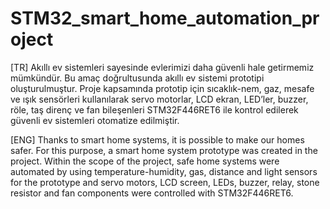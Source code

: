 # STM32_smart_home_automation_project


[TR]
Akıllı ev sistemleri sayesinde evlerimizi daha güvenli hale getirmemiz mümkündür. Bu amaç doğrultusunda akıllı ev sistemi prototipi oluşturulmuştur. Proje kapsamında prototip için sıcaklık-nem, gaz, mesafe ve ışık sensörleri kullanılarak servo motorlar, LCD ekran, LED’ler, buzzer, röle, taş direnç ve fan bileşenleri STM32F446RET6 ile kontrol edilerek güvenli ev sistemleri otomatize edilmiştir.

[ENG]
Thanks to smart home systems, it is possible to make our homes safer. For this purpose, a smart home system prototype was created in the project. Within the scope of the project, safe home systems were automated by using temperature-humidity, gas, distance and light sensors for the prototype and servo motors, LCD screen, LEDs, buzzer, relay, stone resistor and fan components were controlled with STM32F446RET6.
